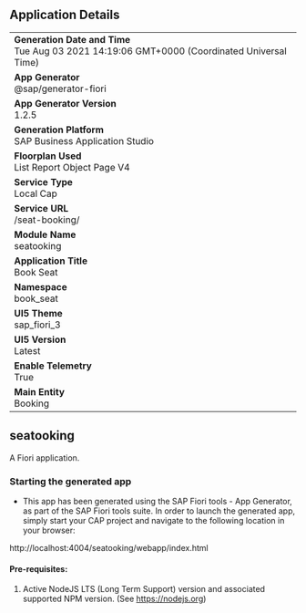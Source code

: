 ## Application Details
|               |
| ------------- |
|**Generation Date and Time**<br>Tue Aug 03 2021 14:19:06 GMT+0000 (Coordinated Universal Time)|
|**App Generator**<br>@sap/generator-fiori|
|**App Generator Version**<br>1.2.5|
|**Generation Platform**<br>SAP Business Application Studio|
|**Floorplan Used**<br>List Report Object Page V4|
|**Service Type**<br>Local Cap|
|**Service URL**<br>/seat-booking/
|**Module Name**<br>seatooking|
|**Application Title**<br>Book Seat|
|**Namespace**<br>book_seat|
|**UI5 Theme**<br>sap_fiori_3|
|**UI5 Version**<br>Latest|
|**Enable Telemetry**<br>True|
|**Main Entity**<br>Booking|

## seatooking

A Fiori application.

### Starting the generated app

-   This app has been generated using the SAP Fiori tools - App Generator, as part of the SAP Fiori tools suite.  In order to launch the generated app, simply start your CAP project and navigate to the following location in your browser:

http://localhost:4004/seatooking/webapp/index.html

#### Pre-requisites:

1. Active NodeJS LTS (Long Term Support) version and associated supported NPM version.  (See https://nodejs.org)


